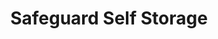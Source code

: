 ---
title: "Safeguard Self Storage"
url: /hempstead/safeguard-self-storage/
shop: storage rental
---